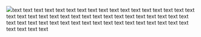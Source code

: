 <img src="https://bitbucket.org/greatfire/test/raw/9369469cb73d6dc0e81661d5cff5dd2a82e8c830/qr.png">text text text text text text text text text text text text text text text text text text text text text text text text text text text text text text text text text text text text text text text text text text text text text text text text text text text text text text text 
